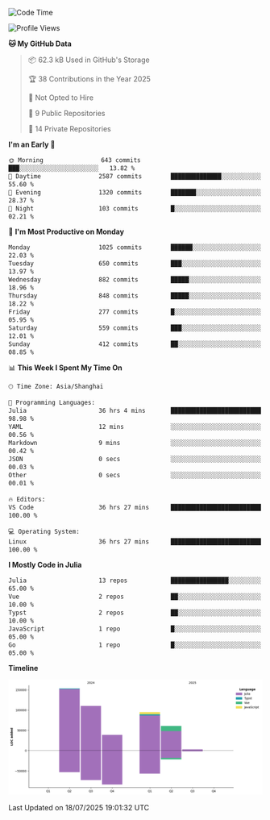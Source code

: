 <!--START_SECTION:waka-->
![Code Time](http://img.shields.io/badge/Code%20Time-654%20hrs%203%20mins-blue)

![Profile Views](http://img.shields.io/badge/Profile%20Views-0-blue)

**🐱 My GitHub Data** 

> 📦 62.3 kB Used in GitHub's Storage 
 > 
> 🏆 38 Contributions in the Year 2025
 > 
> 🚫 Not Opted to Hire
 > 
> 📜 9 Public Repositories 
 > 
> 🔑 14 Private Repositories 
 > 
**I'm an Early 🐤** 

```text
🌞 Morning                643 commits         ███░░░░░░░░░░░░░░░░░░░░░░   13.82 % 
🌆 Daytime                2587 commits        ██████████████░░░░░░░░░░░   55.60 % 
🌃 Evening                1320 commits        ███████░░░░░░░░░░░░░░░░░░   28.37 % 
🌙 Night                  103 commits         █░░░░░░░░░░░░░░░░░░░░░░░░   02.21 % 
```
📅 **I'm Most Productive on Monday** 

```text
Monday                   1025 commits        ██████░░░░░░░░░░░░░░░░░░░   22.03 % 
Tuesday                  650 commits         ███░░░░░░░░░░░░░░░░░░░░░░   13.97 % 
Wednesday                882 commits         █████░░░░░░░░░░░░░░░░░░░░   18.96 % 
Thursday                 848 commits         █████░░░░░░░░░░░░░░░░░░░░   18.22 % 
Friday                   277 commits         █░░░░░░░░░░░░░░░░░░░░░░░░   05.95 % 
Saturday                 559 commits         ███░░░░░░░░░░░░░░░░░░░░░░   12.01 % 
Sunday                   412 commits         ██░░░░░░░░░░░░░░░░░░░░░░░   08.85 % 
```


📊 **This Week I Spent My Time On** 

```text
🕑︎ Time Zone: Asia/Shanghai

💬 Programming Languages: 
Julia                    36 hrs 4 mins       █████████████████████████   98.98 % 
YAML                     12 mins             ░░░░░░░░░░░░░░░░░░░░░░░░░   00.56 % 
Markdown                 9 mins              ░░░░░░░░░░░░░░░░░░░░░░░░░   00.42 % 
JSON                     0 secs              ░░░░░░░░░░░░░░░░░░░░░░░░░   00.03 % 
Other                    0 secs              ░░░░░░░░░░░░░░░░░░░░░░░░░   00.01 % 

🔥 Editors: 
VS Code                  36 hrs 27 mins      █████████████████████████   100.00 % 

💻 Operating System: 
Linux                    36 hrs 27 mins      █████████████████████████   100.00 % 
```

**I Mostly Code in Julia** 

```text
Julia                    13 repos            ████████████████░░░░░░░░░   65.00 % 
Vue                      2 repos             ██░░░░░░░░░░░░░░░░░░░░░░░   10.00 % 
Typst                    2 repos             ██░░░░░░░░░░░░░░░░░░░░░░░   10.00 % 
JavaScript               1 repo              █░░░░░░░░░░░░░░░░░░░░░░░░   05.00 % 
Go                       1 repo              █░░░░░░░░░░░░░░░░░░░░░░░░   05.00 % 
```



**Timeline**

![Lines of Code chart](https://raw.githubusercontent.com/DimhamT/DimhamT/main/assets/bar_graph.png)


 Last Updated on 18/07/2025 19:01:32 UTC
<!--END_SECTION:waka-->



<!--
**dhtantoy/dhtantoy** is a ✨ _special_ ✨ repository because its `README.md` (this file) appears on your GitHub profile.

Here are some ideas to get you started:

- 🔭 I’m currently working on ...
- 🌱 I’m currently learning ...
- 👯 I’m looking to collaborate on ...
- 🤔 I’m looking for help with ...
- 💬 Ask me about ...
- 📫 How to reach me: ...
- 😄 Pronouns: ...
- ⚡ Fun fact: ...
-->
